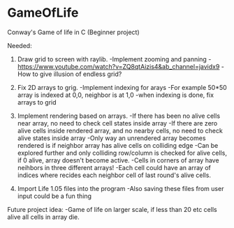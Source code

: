 # GameOfLife
Conway's Game of life in C (Beginner project)

Needed:
  1. Draw grid to screen with raylib.
    -Implement zooming and panning
        -https://www.youtube.com/watch?v=ZQ8qtAizis4&ab_channel=javidx9
	-How to give illusion of endless grid?
  
  2. Fix 2D arrays to grig.
    -Implement indexing for arays
      -For example 50*50 array is indexed at 0,0, neighbor is at 1,0
    -when indexing is done, fix arrays to grid
  
  3. Implement rendering based on arrays.
    -If there has been no alive cells near array, no need to check cell states inside array
    -If there are zero alive cells inside rendered array, and no nearby cells, no need to check alive states inside array
    -Only way an unrendered array becomes rendered is if neighbor array has alive cells on colliding edge
      -Can be explored further and only colliding row/column is checked for alive cells, if 0 alive, array doesn't become active.
      -Cells in corners of array have neihbors in three different arrays!
      -Each cell could have an array of indices where recides each neighbor cell of last round's alive cells.
   
  4. Import Life 1.05 files into the program
      -Also saving these files from user input could be a fun thing
      
       
      
      
   
   Future project idea:
      -Game of life on larger scale, if less than 20 etc cells alive all cells in array die.
